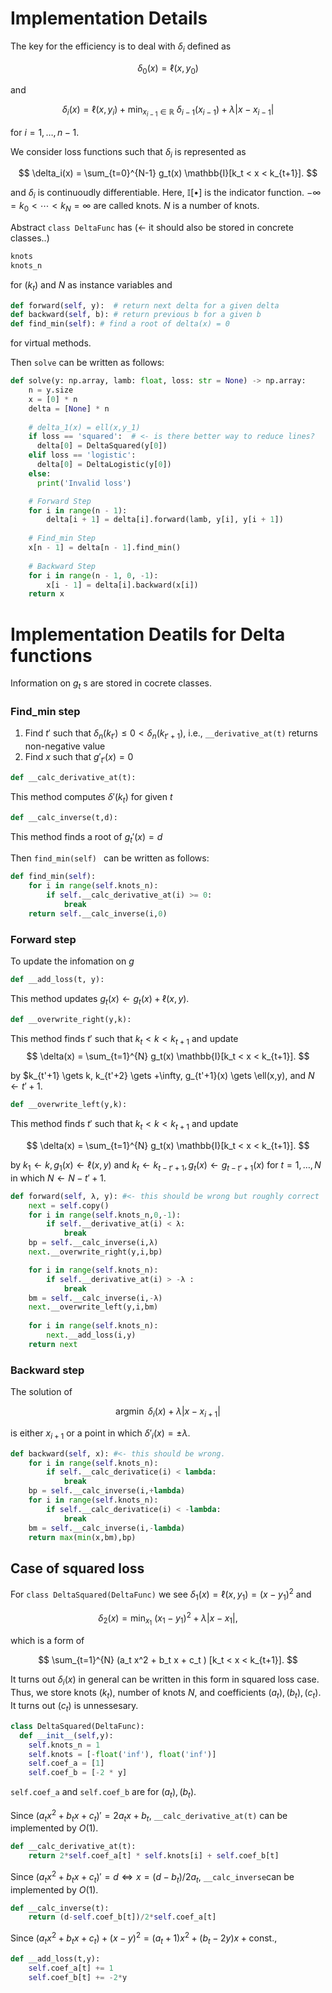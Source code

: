# Implementation Details
The key for the efficiency is to deal with $\delta_i$ defined as

$$ \delta_0(x) = \ell(x,y_0) $$

and

$$\delta_i (x) =\ell(x,y_i)+ \min_{x_{i-1}\in \mathbb{R}}\ \delta_{i-1}(x_{i-1}) + \lambda |x-x_{i-1}|$$

for $i=1,\ldots ,n-1$.

We consider loss functions such that $\delta_i$ is represented as 

$$ \delta_i(x) = \sum_{t=0}^{N-1} g_t(x)  \mathbb{I}[k_t < x < k_{t+1}]. $$

and $\delta_i$ is continuoudly differentiable. Here, $\mathbb{I}[\bullet]$ is the indicator function.
$-\infty = k_0 < \cdots < k_{N} = \infty$ are called knots. $N$ is a number of knots.

Abstract `class DeltaFunc` has (<- it should also be stored in concrete classes..)
```python
knots
knots_n
```
for $(k_t)$ and $N$ as instance variables and 

```python  
def forward(self, y):  # return next delta for a given delta
def backward(self, b): # return previous b for a given b
def find_min(self): # find a root of delta(x) = 0
```  
for virtual methods.

Then `solve` can be written as follows:
```python  
def solve(y: np.array, lamb: float, loss: str = None) -> np.array:
    n = y.size
    x = [0] * n
    delta = [None] * n
    
    # delta_1(x) = ell(x,y_1)
    if loss == 'squared':  # <- is there better way to reduce lines?
      delta[0] = DeltaSquared(y[0]) 
    elif loss == 'logistic':
      delta[0] = DeltaLogistic(y[0]) 
    else:
      print('Invalid loss')

    # Forward Step
    for i in range(n - 1):
        delta[i + 1] = delta[i].forward(lamb, y[i], y[i + 1])
    
    # Find_min Step
    x[n - 1] = delta[n - 1].find_min()
    
    # Backward Step
    for i in range(n - 1, 0, -1):
        x[i - 1] = delta[i].backward(x[i])
    return x
```  

# Implementation Deatils for Delta functions

Information on $g_t$ s are stored in cocrete classes. 

### Find_min step
1. Find $t'$ such that $\delta_n(k_{t'}) \le 0 < \delta_n(k_{t'+1})$, i.e., `__derivative_at(t)` returns non-negative value 
2. Find $x$ such that $g'_{t'}(x) = 0$   


```python
def __calc_derivative_at(t):
```
This method computes $\delta'(k_t)$ for given $t$ 

```python
def __calc_inverse(t,d):   
```
This method finds a root of $g_t'(x)=d$

Then `find_min(self) ` can be written as follows:
```python
def find_min(self):
    for i in range(self.knots_n):
        if self.__calc_derivative_at(i) >= 0:
            break
    return self.__calc_inverse(i,0)
```
### Forward step
To update the infomation on $g$

```python
def __add_loss(t, y):   
```
This method updates $g_t(x) \gets g_t(x) + \ell(x,y)$.

```python
def __overwrite_right(y,k):   
```
This method finds $t'$ such that $k_t < k < k_{t+1}$ and update 
$$ \delta(x) = \sum_{t=1}^{N} g_t(x)  \mathbb{I}[k_t < x < k_{t+1}]. $$

by $k_{t'+1} \gets k, k_{t'+2} \gets +\infty, g_{t'+1}(x) \gets \ell(x,y), and  $N \gets t'+1$.

```python
def __overwrite_left(y,k):   
```
This method finds $t'$ such that $k_t < k < k_{t+1}$ and update 

$$ \delta(x) = \sum_{t=1}^{N} g_t(x)  \mathbb{I}[k_t < x < k_{t+1}]. $$

by $k_1 \gets k, g_1(x) \gets \ell(x,y)$ and $k_t \gets k_{t-t'+1},  g_t(x) \gets g_{t-t'+1}(x)$  for $t =1,\ldots, N$ in which $N \gets N - t' +1$.

```python
def forward(self, λ, y): #<- this should be wrong but roughly correct
    next = self.copy()
    for i in range(self.knots_n,0,-1):
        if self.__derivative_at(i) < λ:
            break
    bp = self.__calc_inverse(i,λ)
    next.__overwrite_right(y,i,bp)

    for i in range(self.knots_n):
        if self.__derivative_at(i) > -λ :
            break
    bm = self.__calc_inverse(i,-λ)
    next.__overwrite_left(y,i,bm)
    
    for i in range(self.knots_n):
        next.__add_loss(i,y) 
    return next
```

### Backward step

The solution of

$$ \mathop{\mathrm{argmin}}\ \delta_i(x) + \lambda | x-x_{i+1}|$$

is either $x_{i+1}$ or a point in which $\delta'_i(x) = \pm \lambda$.

```python
def backward(self, x): #<- this should be wrong. 
    for i in range(self.knots_n):
        if self.__calc_derivatice(i) < lambda:
            break
    bp = self.__calc_inverse(i,+lambda)
    for i in range(self.knots_n):
        if self.__calc_derivatice(i) < -lambda:
            break
    bm = self.__calc_inverse(i,-lambda)
    return max(min(x,bm),bp)
```


## Case of squared loss

For `class DeltaSquared(DeltaFunc)` we see $\delta_1(x) = \ell(x,y_1) = (x-y_1)^2$ and 

$$\delta_2(x) = \min_{x_1}\ (x_1-y_1)^2 + \lambda |x -x_1|, $$

which is a form of 

$$ \sum_{t=1}^{N} (a_t x^2 + b_t x + c_t )  [k_t < x < k_{t+1}]. $$

It turns out $\delta_i(x)$ in general can be written in this form in squared loss case.
Thus, we store knots $(k_t)$, number of knots $N$, and coefficients $(a_t),(b_t),(c_t)$. It turns out $(c_t)$ is unnessesary.
```python
class DeltaSquared(DeltaFunc):
  def __init__(self,y):
    self.knots_n = 1
    self.knots = [-float('inf'), float('inf')] 
    self.coef_a = [1]
    self.coef_b = [-2 * y]
```
`self.coef_a` and `self.coef_b` are for $(a_t),(b_t)$.

Since $(a_t x^2 + b_t x + c_t)' =2a_t x+ b_t,$ `__calc_derivative_at(t)` can be implemented by $O(1)$.
```python  
def __calc_derivative_at(t):
    return 2*self.coef_a[t] * self.knots[i] + self.coef_b[t]  
```

Since $(a_t x^2 + b_t x + c_t)' =d \Leftrightarrow x = (d - b_t)/2a_t,$ `__calc_inverse`can be implemented by $O(1)$.
```python  
def __calc_inverse(t):
    return (d-self.coef_b[t])/2*self.coef_a[t]   
```

Since $(a_t x^2 + b_t x + c_t) + (x-y)^2 = (a_t+1) x^2 + (b_t-2y)x + \mathrm{const.},$
```python  
def __add_loss(t,y):
    self.coef_a[t] += 1
    self.coef_b[t] += -2*y
```









